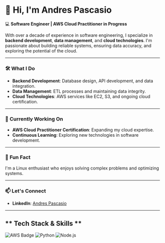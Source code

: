 # 👋 Hi, I'm Andres Pascasio

💻 **Software Engineer | AWS Cloud Practitioner in Progress**

With over a decade of experience in software engineering, I specialize in **backend development**, **data management**, and **cloud technologies**. I'm passionate about building reliable systems, ensuring data accuracy, and exploring the potential of the cloud.

---

### 🛠️ **What I Do**

- **Backend Development**: Database design, API development, and data integration.
- **Data Management**: ETL processes and maintaining data integrity.
- **Cloud Technologies**: AWS services like EC2, S3, and ongoing cloud certification.

---

### 🎯 **Currently Working On**

- **AWS Cloud Practitioner Certification**: Expanding my cloud expertise.
- **Continuous Learning**: Exploring new technologies in software development.

---

### 🌟 **Fun Fact**

I'm a Linux enthusiast who enjoys solving complex problems and optimizing systems.

---

### 📫 **Let's Connect**

- **LinkedIn**: [Andres Pascasio](https://www.linkedin.com/in/andrespascasio/?locale=en_US)

---
## ** Tech Stack & Skills **
![AWS Badge](https://img.shields.io/badge/AWS-Cloud_Practitioner-informational?style=flat&logo=amazon-aws&logoColor=white&color=2bbc8a)
![Python](https://img.shields.io/badge/Python-Intermediate-blue)
![Node.js](https://img.shields.io/badge/Node.js-Intermediate-green)

